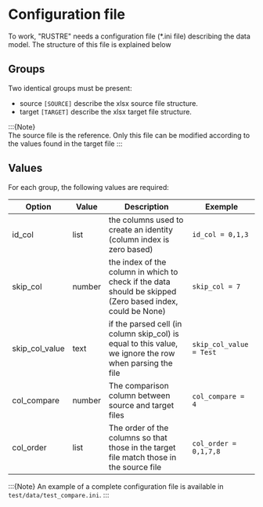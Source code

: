 # Configuration file

To work, "RUSTRE" needs a configuration file (*.ini file) describing the data model. 
The structure of this file is explained below

## Groups
Two identical groups must be present:

- source `[SOURCE]` describe the xlsx source file structure. 
- target `[TARGET]` describe the xlsx target file structure.

:::{Note}  
The source file is the reference. Only this file can be modified according to the values found in the target file
:::

## Values

For each group, the following values are required:

| Option         | Value  | Description                                                                                               | Exemple               |
|----------------|--------|-----------------------------------------------------------------------------------------------------------|-----------------------|
| id_col         | list   | the columns used to create an identity (column index is zero based)                                       | `id_col = 0,1,3`        |
| skip_col       | number | the index of the column in which to check if the data should be skipped (Zero based index, could be None) | `skip_col = 7`          |
| skip_col_value | text   | if the parsed cell (in column skip_col) is equal to this value, we ignore the row when parsing the file   | `skip_col_value = Test` |
| col_compare    | number | The comparison column between source and target files                                                     | `col_compare = 4`       |
| col_order      | list   | The order of the columns so that those in the target file match those in the source file                  | `col_order = 0,1,7,8`   |


:::{Note} 
An example of a complete configuration file is available in `test/data/test_compare.ini`.
:::





